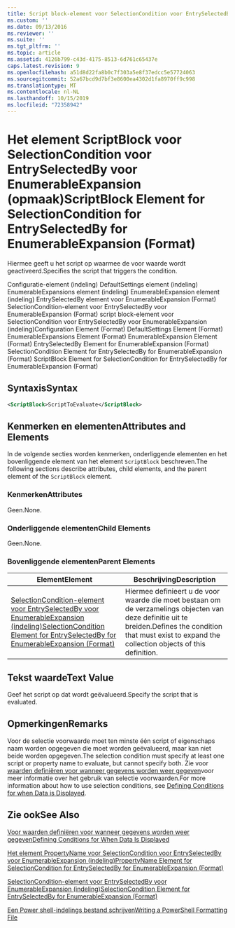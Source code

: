```yaml
---
title: Script block-element voor SelectionCondition voor EntrySelectedBy voor EnumerableExpansion (indeling) | Microsoft Docs
ms.custom: ''
ms.date: 09/13/2016
ms.reviewer: ''
ms.suite: ''
ms.tgt_pltfrm: ''
ms.topic: article
ms.assetid: 4126b799-c43d-4175-8513-6d761c65437e
caps.latest.revision: 9
ms.openlocfilehash: a51d8d22fa8b0c7f303a5e8f37edcc5e57724063
ms.sourcegitcommit: 52a67bcd9d7bf3e8600ea4302d1fa8970ff9c998
ms.translationtype: MT
ms.contentlocale: nl-NL
ms.lasthandoff: 10/15/2019
ms.locfileid: "72358942"
---
```

# <a name="scriptblock-element-for-selectioncondition-for-entryselectedby-for-enumerableexpansion-format"></a><span data-ttu-id="b9a70-102">Het element ScriptBlock voor SelectionCondition voor EntrySelectedBy voor EnumerableExpansion (opmaak)</span><span class="sxs-lookup"><span data-stu-id="b9a70-102">ScriptBlock Element for SelectionCondition for EntrySelectedBy for EnumerableExpansion (Format)</span></span>

<span data-ttu-id="b9a70-103">Hiermee geeft u het script op waarmee de voor waarde wordt geactiveerd.</span><span class="sxs-lookup"><span data-stu-id="b9a70-103">Specifies the script that triggers the condition.</span></span>

<span data-ttu-id="b9a70-104">Configuratie-element (indeling) DefaultSettings element (indeling) EnumerableExpansions element (indeling) EnumerableExpansion element (indeling) EntrySelectedBy element voor EnumerableExpansion (Format) SelectionCondition-element voor EntrySelectedBy voor EnumerableExpansion (Format) script block-element voor SelectionCondition voor EntrySelectedBy voor EnumerableExpansion (indeling)</span><span class="sxs-lookup"><span data-stu-id="b9a70-104">Configuration Element (Format) DefaultSettings Element (Format) EnumerableExpansions Element (Format) EnumerableExpansion Element (Format) EntrySelectedBy Element for EnumerableExpansion (Format) SelectionCondition Element for EntrySelectedBy for EnumerableExpansion (Format) ScriptBlock Element for SelectionCondition for EntrySelectedBy for EnumerableExpansion (Format)</span></span>

## <a name="syntax"></a><span data-ttu-id="b9a70-105">Syntaxis</span><span class="sxs-lookup"><span data-stu-id="b9a70-105">Syntax</span></span>

```xml
<ScriptBlock>ScriptToEvaluate</ScriptBlock>
```

## <a name="attributes-and-elements"></a><span data-ttu-id="b9a70-106">Kenmerken en elementen</span><span class="sxs-lookup"><span data-stu-id="b9a70-106">Attributes and Elements</span></span>

<span data-ttu-id="b9a70-107">In de volgende secties worden kenmerken, onderliggende elementen en het bovenliggende element van het element `ScriptBlock` beschreven.</span><span class="sxs-lookup"><span data-stu-id="b9a70-107">The following sections describe attributes, child elements, and the parent element of the `ScriptBlock` element.</span></span>

### <a name="attributes"></a><span data-ttu-id="b9a70-108">Kenmerken</span><span class="sxs-lookup"><span data-stu-id="b9a70-108">Attributes</span></span>

<span data-ttu-id="b9a70-109">Geen.</span><span class="sxs-lookup"><span data-stu-id="b9a70-109">None.</span></span>

### <a name="child-elements"></a><span data-ttu-id="b9a70-110">Onderliggende elementen</span><span class="sxs-lookup"><span data-stu-id="b9a70-110">Child Elements</span></span>

<span data-ttu-id="b9a70-111">Geen.</span><span class="sxs-lookup"><span data-stu-id="b9a70-111">None.</span></span>

### <a name="parent-elements"></a><span data-ttu-id="b9a70-112">Bovenliggende elementen</span><span class="sxs-lookup"><span data-stu-id="b9a70-112">Parent Elements</span></span>

|<span data-ttu-id="b9a70-113">Element</span><span class="sxs-lookup"><span data-stu-id="b9a70-113">Element</span></span>|<span data-ttu-id="b9a70-114">Beschrijving</span><span class="sxs-lookup"><span data-stu-id="b9a70-114">Description</span></span>|
|-------------|-----------------|
|[<span data-ttu-id="b9a70-115">SelectionCondition-element voor EntrySelectedBy voor EnumerableExpansion (indeling)</span><span class="sxs-lookup"><span data-stu-id="b9a70-115">SelectionCondition Element for EntrySelectedBy for EnumerableExpansion (Format)</span></span>](./selectioncondition-element-for-entryselectedby-for-enumerableexpansion-format.md)|<span data-ttu-id="b9a70-116">Hiermee definieert u de voor waarde die moet bestaan om de verzamelings objecten van deze definitie uit te breiden.</span><span class="sxs-lookup"><span data-stu-id="b9a70-116">Defines the condition that must exist to expand the collection objects of this definition.</span></span>|

## <a name="text-value"></a><span data-ttu-id="b9a70-117">Tekst waarde</span><span class="sxs-lookup"><span data-stu-id="b9a70-117">Text Value</span></span>

<span data-ttu-id="b9a70-118">Geef het script op dat wordt geëvalueerd.</span><span class="sxs-lookup"><span data-stu-id="b9a70-118">Specify the script that is evaluated.</span></span>

## <a name="remarks"></a><span data-ttu-id="b9a70-119">Opmerkingen</span><span class="sxs-lookup"><span data-stu-id="b9a70-119">Remarks</span></span>

<span data-ttu-id="b9a70-120">Voor de selectie voorwaarde moet ten minste één script of eigenschaps naam worden opgegeven die moet worden geëvalueerd, maar kan niet beide worden opgegeven.</span><span class="sxs-lookup"><span data-stu-id="b9a70-120">The selection condition must specify at least one script or property name to evaluate, but cannot specify both.</span></span> <span data-ttu-id="b9a70-121">Zie voor [waarden definiëren voor wanneer gegevens worden weer gegeven](./defining-conditions-for-displaying-data.md)voor meer informatie over het gebruik van selectie voorwaarden.</span><span class="sxs-lookup"><span data-stu-id="b9a70-121">For more information about how to use selection conditions, see [Defining Conditions for when Data is Displayed](./defining-conditions-for-displaying-data.md).</span></span>

## <a name="see-also"></a><span data-ttu-id="b9a70-122">Zie ook</span><span class="sxs-lookup"><span data-stu-id="b9a70-122">See Also</span></span>

[<span data-ttu-id="b9a70-123">Voor waarden definiëren voor wanneer gegevens worden weer gegeven</span><span class="sxs-lookup"><span data-stu-id="b9a70-123">Defining Conditions for When Data Is Displayed</span></span>](./defining-conditions-for-displaying-data.md)

[<span data-ttu-id="b9a70-124">Het element PropertyName voor SelectionCondition voor EntrySelectedBy voor EnumerableExpansion (indeling)</span><span class="sxs-lookup"><span data-stu-id="b9a70-124">PropertyName Element for SelectionCondition for EntrySelectedBy for EnumerableExpansion (Format)</span></span>](./propertyname-element-for-selectioncondition-for-entryselectedby-for-enumerableexpansion-format.md)

[<span data-ttu-id="b9a70-125">SelectionCondition-element voor EntrySelectedBy voor EnumerableExpansion (indeling)</span><span class="sxs-lookup"><span data-stu-id="b9a70-125">SelectionCondition Element for EntrySelectedBy for EnumerableExpansion (Format)</span></span>](./selectioncondition-element-for-entryselectedby-for-enumerableexpansion-format.md)

[<span data-ttu-id="b9a70-126">Een Power shell-indelings bestand schrijven</span><span class="sxs-lookup"><span data-stu-id="b9a70-126">Writing a PowerShell Formatting File</span></span>](./writing-a-powershell-formatting-file.md)
